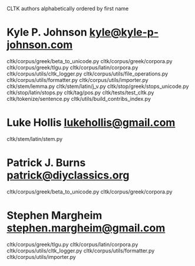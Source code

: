 CLTK authors alphabetically ordered by first name

# Kyle P. Johnson <kyle@kyle-p-johnson.com>
cltk/corpus/greek/beta_to_unicode.py
cltk/corpus/greek/corpora.py
cltk/corpus/greek/tlgu.py
cltk/corpus/latin/corpora.py
cltk/corpus/utils/cltk_logger.py
cltk/corpus/utils/file_operations.py
cltk/corpus/utils/formatter.py
cltk/corpus/utils/importer.py
cltk/stem/lemma.py
cltk/stem/latin/j_v.py
cltk/stop/greek/stops_unicode.py
cltk/stop/latin/stops.py
cltk/tag/pos.py
cltk/tests/test_cltk.py
cltk/tokenize/sentence.py
cltk/utils/build_contribs_index.py

# Luke Hollis <lukehollis@gmail.com>
cltk/stem/latin/stem.py

# Patrick J. Burns <patrick@diyclassics.org>
cltk/corpus/greek/beta_to_unicode.py
cltk/corpus/greek/corpora.py

# Stephen Margheim <stephen.margheim@gmail.com>
cltk/corpus/greek/tlgu.py
cltk/corpus/latin/corpora.py
cltk/corpus/utils/cltk_logger.py
cltk/corpus/utils/formatter.py
cltk/corpus/utils/importer.py

